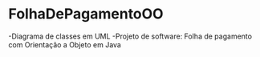 # FolhaDePagamentoOO
-Diagrama de classes em UML&#013;-Projeto de software: Folha de pagamento com Orientação a Objeto em Java
